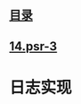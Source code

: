 ## [目录](https://github.com/jhq0113/yafr/blob/master/docs/index.md)

## [14.psr-3](https://github.com/jhq0113/yafr/blob/master/docs/yaf/14.psr-3.md)

# 日志实现
